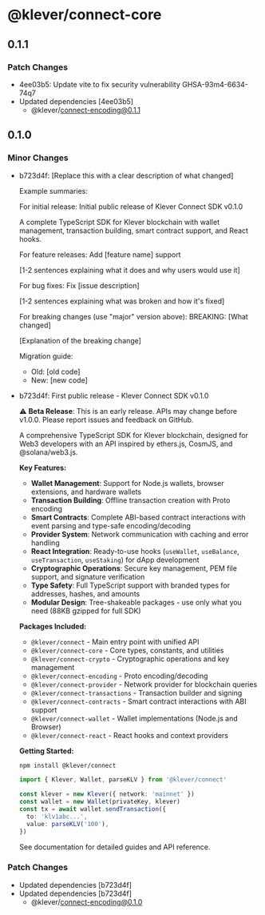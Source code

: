 # @klever/connect-core

## 0.1.1

### Patch Changes

- 4ee03b5: Update vite to fix security vulnerability GHSA-93m4-6634-74q7
- Updated dependencies [4ee03b5]
  - @klever/connect-encoding@0.1.1

## 0.1.0

### Minor Changes

- b723d4f: [Replace this with a clear description of what changed]

  Example summaries:

  For initial release:
  Initial public release of Klever Connect SDK v0.1.0

  A complete TypeScript SDK for Klever blockchain with wallet management,
  transaction building, smart contract support, and React hooks.

  For feature releases:
  Add [feature name] support

  [1-2 sentences explaining what it does and why users would use it]

  For bug fixes:
  Fix [issue description]

  [1-2 sentences explaining what was broken and how it's fixed]

  For breaking changes (use "major" version above):
  BREAKING: [What changed]

  [Explanation of the breaking change]

  Migration guide:
  - Old: [old code]
  * New: [new code]

- b723d4f: First public release - Klever Connect SDK v0.1.0

  ⚠️ **Beta Release**: This is an early release. APIs may change before v1.0.0.
  Please report issues and feedback on GitHub.

  A comprehensive TypeScript SDK for Klever blockchain, designed for Web3 developers
  with an API inspired by ethers.js, CosmJS, and @solana/web3.js.

  **Key Features:**
  - **Wallet Management**: Support for Node.js wallets, browser extensions, and hardware wallets
  - **Transaction Building**: Offline transaction creation with Proto encoding
  - **Smart Contracts**: Complete ABI-based contract interactions with event parsing and type-safe encoding/decoding
  - **Provider System**: Network communication with caching and error handling
  - **React Integration**: Ready-to-use hooks (`useWallet`, `useBalance`, `useTransaction`, `useStaking`) for dApp development
  - **Cryptographic Operations**: Secure key management, PEM file support, and signature verification
  - **Type Safety**: Full TypeScript support with branded types for addresses, hashes, and amounts
  - **Modular Design**: Tree-shakeable packages - use only what you need (88KB gzipped for full SDK)

  **Packages Included:**
  - `@klever/connect` - Main entry point with unified API
  - `@klever/connect-core` - Core types, constants, and utilities
  - `@klever/connect-crypto` - Cryptographic operations and key management
  - `@klever/connect-encoding` - Proto encoding/decoding
  - `@klever/connect-provider` - Network provider for blockchain queries
  - `@klever/connect-transactions` - Transaction builder and signing
  - `@klever/connect-contracts` - Smart contract interactions with ABI support
  - `@klever/connect-wallet` - Wallet implementations (Node.js and Browser)
  - `@klever/connect-react` - React hooks and context providers

  **Getting Started:**

  ```bash
  npm install @klever/connect
  ```

  ```typescript
  import { Klever, Wallet, parseKLV } from '@klever/connect'

  const klever = new Klever({ network: 'mainnet' })
  const wallet = new Wallet(privateKey, klever)
  const tx = await wallet.sendTransaction({
    to: 'klv1abc...',
    value: parseKLV('100'),
  })
  ```

  See documentation for detailed guides and API reference.

### Patch Changes

- Updated dependencies [b723d4f]
- Updated dependencies [b723d4f]
  - @klever/connect-encoding@0.1.0
